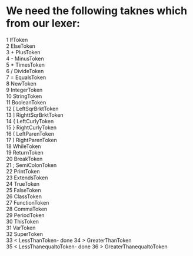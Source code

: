 # We need the following taknes which from our lexer:

1 IfToken  
2 ElseToken  
3 + PlusToken  
4 - MinusToken  
5 * TimesToken  
6 / DivideToken  
7 = EqualsToken  
8 NewToken  
9 IntegerToken  
10 StringToken  
11 BooleanToken  
12 [ LeftSqrBrktToken  
13 ] RighttSqrBrktToken  
14 { LeftCurlyToken  
15 } RightCurlyToken  
16 ( LeftParenToken  
17 ) RightParenToken  
18 WhileToken   
19 ReturnToken  
20 BreakToken  
21 ; SemiColonToken  
22 PrintToken  
23 ExtendsToken  
24 TrueToken  
25 FalseToken  
26 ClassToken  
27 FunctionToken  
28 CommaToken  
29 PeriodToken  
30 ThisToken  
31 VarToken  
32 SuperToken  
33 < LessThanToken- done
34 > GreaterThanToken  
35 < LessThanequaltoToken- done
36 > GreaterThanequaltoToken  